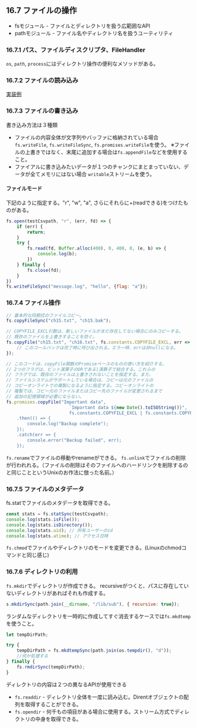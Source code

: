 ## 16.7 ファイルの操作
- fsモジュール - ファイルとディレクトリを扱う広範囲なAPI
- pathモジュール - ファイル名やディレクトリ名を扱うユーティリティ
### 16.7.1 パス、ファイルディスクリプタ、FileHandler
`os`, `path`, `process`にはディレクトリ操作の便利なメソッドがある。

### 16.7.2 ファイルの読み込み
[実装例](./index.cjs)

### 16.7.3 ファイルの書き込み
書き込み方法は３種類
- ファイルの内容全体が文字列やバッファに格納されている場合
`fs.writeFile`, `fs.writeFileSync`, `fs.promises.writeFile`を使う。
※ファイルの上書きではなく、末尾に追加する場合は`fs.appendFile`などを使用すること。
- ファイアルに書き込みたいデータが１つのチャンクにまとまっていない、データが全てメモリにはない場合
`writable`ストリームを使う。

#### ファイルモード
下記のように指定する。"r", "w", "a", さらにそれらに+(readできる)をつけたものがある。
```javascript
fs.open(testCsvpath, "r", (err, fd) => {
    if (err) {
        return;
    }
    try {
        fs.read(fd, Buffer.alloc(400), 0, 400, 0, (e, b) => {
            console.log(b);
        })
    } finally {
        fs.close(fd);
    }
})
fs.writeFileSync("message.log", "hello", {flag: "a"});
```

### 16.7.4 ファイル操作
```javascript
// 基本的な同期式のファイルコピー。
fs.copyFileSync("ch15.txt", "ch15.bak");

// COPYFILE_EXCL引数は、新しいファイルがまだ存在してない場合にのみコピーする。
// 既存のファイルを上書きすることを防ぐ。
fs.copyFile("ch15.txt", "ch16.txt", fs.constants.COPYFILE_EXCL, err => {
    // このコールバックは完了時に呼び出される。エラー時、errは非nullになる。
});

// このコードは、copyFile関数のPromiseベースのものの使い方を紹介する。
// 2つのフラグは、ビット演算子のORである|演算子で結合する。これらの
// フラグでは、既存のファイルは上書きされないことを指定する。また、
// ファイルシステムがサポートしている場合は、コピーは元のファイルの
// コピーオンライトでの複製になるように指定する。コピーオンライトの
// 複製では、コピー元のファイルまたはコピー先のファイルが変更されるまで
// 追加の記憶領域が必要にならない。
fs.promises.copyFile("Important data",
                        `Important data ${new Date().toISOString()}",
                        fs.constants.COPYFILE_EXCL | fs.constants.COPYFILE_FICLONE)
    .then(() => {
        console.log("Backup complete");
    });
    .catch(err => {
        console.error("Backup failed", err);
    });
```
`fs.rename`でファイルの移動やrenameができる。
`fs.unlink`でファイルの削除が行われれる。（ファイルの削除はそのファイルへのハードリンクを削除するのと同じことというUnixのお作法に倣った名前。）

### 16.7.5 ファイルのメタデータ
fs.statでファイルのメタデータを取得できる。

```javascript
const stats = fs.statSync(testCsvpath);
console.log(stats.isFile());
console.log(stats.isDirectory());
console.log(stats.uid); // 所有ユーザーのid
console.log(stats.atime); // アクセス日時
```
`fs.chmod`でファイルやディレクトリのモードを変更できる。(Linuxのchmodコマンドと同じ感じ)

### 16.7.6 ディレクトリの利用
`fs.mkdir`でディレクトリが作成できる。
recursiveがつくと、パスに存在していないディレクトリがあればそれも作成する。
```javascript
s.mkdirSync(path.join(__dirname, "/lib/sub"), { recursive: true});
```
ランダムなディレクトリを一時的に作成してすぐ消去するケースでは`fs.mkdtemp`を使うこと。
```javascript
let tempDirPath;

try {
    tempDirPath = fs.mkdtempSync(path.join(os.tempdir(), "d"));
    //何か処理する
} finally {
    fs.rmdirSync(tempDirPath);
}
```
ディレクトリの内容は２つの異なるAPIが使用できる
- `fs.readdir` - ディレクトリ全体を一度に読み込む。Direntオブジェクトの配列を取得することができる。
- `fs.opendir` - 何千もの項目がある場合に使用する。ストリーム方式でディレクトリの中身を取得できる。

